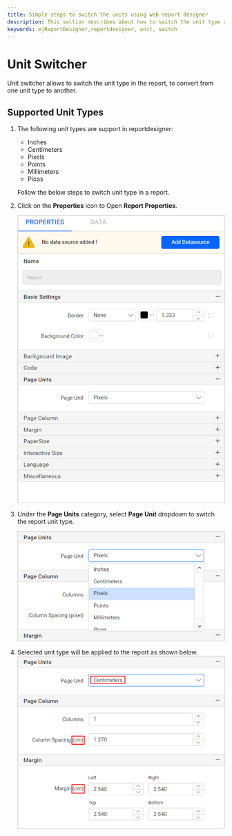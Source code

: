 ```yaml
---
title: Simple steps to switch the units using web report designer
description: This section describes about how to switch the unit type of the RDL report using the Bold Report Designer
keywords: ejReportDesigner,reportdesigner, unit, switch
---
```


# Unit Switcher

Unit switcher allows to switch the unit type in the report, to convert from one unit type to another.

## Supported Unit Types

1. The following unit types are support in reportdesigner:
    * Inches
    * Centimeters
    * Pixels
    * Points
    * Millimeters
    * Picas

    Follow the below steps to switch unit type in a report.

2. Click on the **Properties** icon to Open **Report Properties**.

    ![open-report-properties](/static/assets/on-premise/images/report-designer/compose-report/unit-switcher/open-report-properties.png '#width=350px')

3. Under the **Page Units** category, select **Page Unit** dropdown to switch the report unit type.

    ![propertypanel-unitswitch](/static/assets/on-premise/images/report-designer/compose-report/unit-switcher/unitswitcher-properties.png '#width=350px')

4. Selected unit type will be applied to the report as shown below.
    ![Pixels unit type](/static/assets/on-premise/images/report-designer/compose-report/unit-switcher/unittype-in-pixels.png '#width=350px')